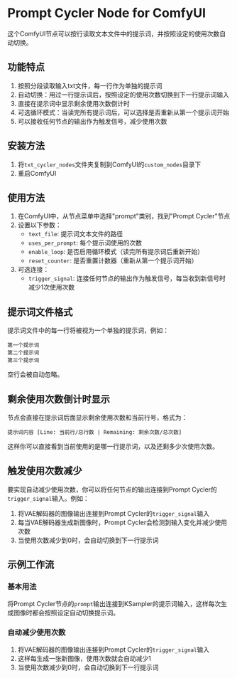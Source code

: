 # Prompt Cycler Node for ComfyUI

这个ComfyUI节点可以按行读取文本文件中的提示词，并按照设定的使用次数自动切换。

## 功能特点

1. 按照分段读取输入txt文件，每一行作为单独的提示词
2. 自动切换：用过一行提示词后，按照设定的使用次数切换到下一行提示词输入
3. 直接在提示词中显示剩余使用次数倒计时
4. 可选循环模式：当读完所有提示词后，可以选择是否重新从第一个提示词开始
5. 可以接收任何节点的输出作为触发信号，减少使用次数

## 安装方法

1. 将`txt_cycler_nodes`文件夹复制到ComfyUI的`custom_nodes`目录下
2. 重启ComfyUI

## 使用方法

1. 在ComfyUI中，从节点菜单中选择"prompt"类别，找到"Prompt Cycler"节点
2. 设置以下参数：
   - `text_file`: 提示词文本文件的路径
   - `uses_per_prompt`: 每个提示词使用的次数
   - `enable_loop`: 是否启用循环模式（读完所有提示词后重新开始）
   - `reset_counter`: 是否重置计数器（重新从第一个提示词开始）
3. 可选连接：
   - `trigger_signal`: 连接任何节点的输出作为触发信号，每当收到新信号时减少1次使用次数

## 提示词文件格式

提示词文件中的每一行将被视为一个单独的提示词，例如：

```
第一个提示词
第二个提示词
第三个提示词
```

空行会被自动忽略。

## 剩余使用次数倒计时显示

节点会直接在提示词后面显示剩余使用次数和当前行号，格式为：
```
提示词内容 [Line: 当前行/总行数 | Remaining: 剩余次数/总次数]
```

这样你可以直接看到当前使用的是哪一行提示词，以及还剩多少次使用次数。

## 触发使用次数减少

要实现自动减少使用次数，你可以将任何节点的输出连接到Prompt Cycler的`trigger_signal`输入。例如：

1. 将VAE解码器的图像输出连接到Prompt Cycler的`trigger_signal`输入
2. 每当VAE解码器生成新图像时，Prompt Cycler会检测到输入变化并减少使用次数
3. 当使用次数减少到0时，会自动切换到下一行提示词

## 示例工作流

### 基本用法
将Prompt Cycler节点的`prompt`输出连接到KSampler的提示词输入，这样每次生成图像时都会按照设定自动切换提示词。

### 自动减少使用次数
1. 将VAE解码器的图像输出连接到Prompt Cycler的`trigger_signal`输入
2. 这样每生成一张新图像，使用次数就会自动减少1
3. 当使用次数减少到0时，会自动切换到下一行提示词 